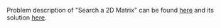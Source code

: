 Problem description of "Search a 2D Matrix" can be found [here](https://leetcode.com/problems/search-a-2d-matrix/description/) and its solution [here](https://github.com/aurimas13/SolutionsToProblems/blob/main/LeetCode/Python%20Solutions/Search%20a%202D%20Matrix/search.py).